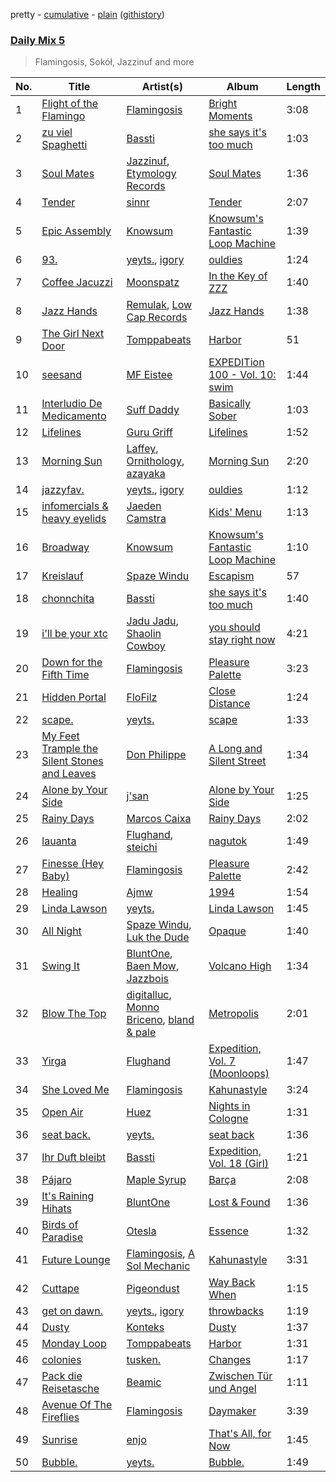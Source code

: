 pretty - [cumulative](/playlists/cumulative/Daily%20Mix%205.md) - [plain](/playlists/plain/37i9dQZF1E36TO0q54WsJv) ([githistory](https://github.githistory.xyz/vitokorn/spotify-playlist-archive/blob/master/playlists/plain/37i9dQZF1E36TO0q54WsJv))

### [Daily Mix 5](https://open.spotify.com/playlist/37i9dQZF1E36TO0q54WsJv)

> Flamingosis, Sokół, Jazzinuf and more

| No. | Title | Artist(s) | Album | Length |
|---|---|---|---|---|
| 1 | [Flight of the Flamingo](https://open.spotify.com/track/1yildkNEPVbFpcxiXPc10L) | [Flamingosis](https://open.spotify.com/artist/75cW8FFekyCjj0mfZM1Gfb) | [Bright Moments](https://open.spotify.com/album/4sasyQ5OjNav1kDNWgjX1V) | 3:08 |
| 2 | [zu viel Spaghetti](https://open.spotify.com/track/4J4gflaj2RLoK15KJQ4FJW) | [Bassti](https://open.spotify.com/artist/0tFVT92PBHTTLoKmS8WbFP) | [she says it's too much](https://open.spotify.com/album/34m9KdrtcdJxhA6QRGbN69) | 1:03 |
| 3 | [Soul Mates](https://open.spotify.com/track/7pFRhCj70NUNZG4xMDEQj8) | [Jazzinuf](https://open.spotify.com/artist/6rJ1GwtHin2BJbKLuNn9pi), [Etymology Records](https://open.spotify.com/artist/6sHwGhhYxjbUEiT06hnt20) | [Soul Mates](https://open.spotify.com/album/0FlFKikrKvQwyWgkItuS4S) | 1:36 |
| 4 | [Tender](https://open.spotify.com/track/3LZgZHExyTm0dnWXb4sazx) | [sinnr](https://open.spotify.com/artist/4rgy5K4lHDLbaSC1MMuY5m) | [Tender](https://open.spotify.com/album/2nCDmjZnbXVhhrMoOEnS5I) | 2:07 |
| 5 | [Epic Assembly](https://open.spotify.com/track/5UzfCFn1t25ce9cdIth7wm) | [Knowsum](https://open.spotify.com/artist/5n286gaq2TJok5XfBjSX7q) | [Knowsum's Fantastic Loop Machine](https://open.spotify.com/album/2MMY1avNjWIohDVwCYinGc) | 1:39 |
| 6 | [93.](https://open.spotify.com/track/3wB5zknP24ao7UU7RcLxgB) | [yeyts.](https://open.spotify.com/artist/4fawpeTlkJtDMXDzJmBYSR), [igory](https://open.spotify.com/artist/1TPZvujEmCbb9Yw7QwoTH9) | [ouldies](https://open.spotify.com/album/5PnTCOjdRXgtrrL3gCB2Yi) | 1:24 |
| 7 | [Coffee Jacuzzi](https://open.spotify.com/track/5nWmUMwo2HoSBQXEXgnZnZ) | [Moonspatz](https://open.spotify.com/artist/63Cv3MetKEN8bhsAo4n6nK) | [In the Key of ZZZ](https://open.spotify.com/album/1R2jgvLHcK1Dx7k0MIXIKs) | 1:40 |
| 8 | [Jazz Hands](https://open.spotify.com/track/1hBEGXANHMGNqIjGvWUFmk) | [Remulak](https://open.spotify.com/artist/5epeii4aAE7NXFsBkqoJxB), [Low Cap Records](https://open.spotify.com/artist/2JE8UJ1kM38Jut3VGRhyEw) | [Jazz Hands](https://open.spotify.com/album/7dMhFvDey2WAFtIomxb6J7) | 1:38 |
| 9 | [The Girl Next Door](https://open.spotify.com/track/2xImfpqXiWOto2jxkQVNP4) | [Tomppabeats](https://open.spotify.com/artist/0Q2Tc5yZFJpumLMc7Yz4e4) | [Harbor](https://open.spotify.com/album/5HpYucXuCE8s379dUfpe3v) | 51 |
| 10 | [seesand](https://open.spotify.com/track/2IvAP07aCknwvXxxYRv93t) | [MF Eistee](https://open.spotify.com/artist/0hA8JnKhTRBeTfCFoZiem1) | [EXPEDITion 100 - Vol. 10: swim](https://open.spotify.com/album/6I8Y26Y8QUIZn9wpGpFuVg) | 1:44 |
| 11 | [Interludio De Medicamento](https://open.spotify.com/track/2d4jDuvS8cx04oorjIheLH) | [Suff Daddy](https://open.spotify.com/artist/7BYXrz5LhCrix6A3EwPvU0) | [Basically Sober](https://open.spotify.com/album/2ViWXRhHag4vIYaKl7U194) | 1:03 |
| 12 | [Lifelines](https://open.spotify.com/track/7uh5rZUUzG97AZVcckx66d) | [Guru Griff](https://open.spotify.com/artist/5Z5xacWm71NpXvZwLJf2B8) | [Lifelines](https://open.spotify.com/album/0l2vVuewGfx166ms8UpQG3) | 1:52 |
| 13 | [Morning Sun](https://open.spotify.com/track/54s96Z1GPxY0YjTkZPDbDq) | [Laffey](https://open.spotify.com/artist/7LWdcPFBFcRaamGjIJbPV7), [Ornithology](https://open.spotify.com/artist/1EpXwbpQDflfGg6juJz89j), [azayaka](https://open.spotify.com/artist/6NlDyXtng5iheiZRAzt4NF) | [Morning Sun](https://open.spotify.com/album/1NV2iVj9ZMGOfIecW7R43n) | 2:20 |
| 14 | [jazzyfav.](https://open.spotify.com/track/2vLY1XY3CldlvrDnEN1Xj6) | [yeyts.](https://open.spotify.com/artist/4fawpeTlkJtDMXDzJmBYSR), [igory](https://open.spotify.com/artist/1TPZvujEmCbb9Yw7QwoTH9) | [ouldies](https://open.spotify.com/album/5PnTCOjdRXgtrrL3gCB2Yi) | 1:12 |
| 15 | [infomercials & heavy eyelids](https://open.spotify.com/track/6ovBBDzTAlGqnTQk4Q2QGB) | [Jaeden Camstra](https://open.spotify.com/artist/1xOgtDBKnZvSLAgCVSOmNH) | [Kids' Menu](https://open.spotify.com/album/5QZRe9oZyiwJG3LqYzLQc2) | 1:13 |
| 16 | [Broadway](https://open.spotify.com/track/18VoW7wJ9rDX177jo0UpGP) | [Knowsum](https://open.spotify.com/artist/5n286gaq2TJok5XfBjSX7q) | [Knowsum's Fantastic Loop Machine](https://open.spotify.com/album/2MMY1avNjWIohDVwCYinGc) | 1:10 |
| 17 | [Kreislauf](https://open.spotify.com/track/72AXwaqPKRVoVZmxKZvmcy) | [Spaze Windu](https://open.spotify.com/artist/0yAQ48yJ94zWFTs0YUIdcE) | [Escapism](https://open.spotify.com/album/5NwcA61rdZn4KAQL1Hf75Q) | 57 |
| 18 | [chonnchita](https://open.spotify.com/track/4QjtpTswV0kbzqoE60XDpk) | [Bassti](https://open.spotify.com/artist/0tFVT92PBHTTLoKmS8WbFP) | [she says it's too much](https://open.spotify.com/album/34m9KdrtcdJxhA6QRGbN69) | 1:40 |
| 19 | [i'll be your xtc](https://open.spotify.com/track/3LAvzQTWEEILoz5ghyoZLP) | [Jadu Jadu](https://open.spotify.com/artist/2Oe3qtPntosByl21BCcUSc), [Shaolin Cowboy](https://open.spotify.com/artist/3SLV96o2Xa4oOZpSl5FwgD) | [you should stay right now](https://open.spotify.com/album/1WWKLea8iFDataD92oFoJw) | 4:21 |
| 20 | [Down for the Fifth Time](https://open.spotify.com/track/3wJbrzqRLnfjvo81EJp6cW) | [Flamingosis](https://open.spotify.com/artist/75cW8FFekyCjj0mfZM1Gfb) | [Pleasure Palette](https://open.spotify.com/album/50k0JWCNR4LkYDvgeF9Mzp) | 3:23 |
| 21 | [Hidden Portal](https://open.spotify.com/track/685eF0HpnJ8XENgvQrxfP6) | [FloFilz](https://open.spotify.com/artist/39ZQx0618UYVBgGTDOJ2ds) | [Close Distance](https://open.spotify.com/album/1qQCFqeOfLq9LiZKGDdOp1) | 1:24 |
| 22 | [scape.](https://open.spotify.com/track/26Ks4G6m0S2nJgUJcvrbYs) | [yeyts.](https://open.spotify.com/artist/4fawpeTlkJtDMXDzJmBYSR) | [scape](https://open.spotify.com/album/0ddtO69b6NjlYXSm4HrBvr) | 1:33 |
| 23 | [My Feet Trample the Silent Stones and Leaves](https://open.spotify.com/track/2Fv4i2e6PHUZNqFwtgRm4r) | [Don Philippe](https://open.spotify.com/artist/0oer0EPMRrosfCF2tUt2jU) | [A Long and Silent Street](https://open.spotify.com/album/4UcoRwKX35PulXRxeA1MA2) | 1:34 |
| 24 | [Alone by Your Side](https://open.spotify.com/track/60EkFnRSHQ8nnofL3Wns5X) | [j'san](https://open.spotify.com/artist/5iMUho98faEp2w6j5p44PH) | [Alone by Your Side](https://open.spotify.com/album/2Mv3dWgLe5HZ3MUAQklyEq) | 1:25 |
| 25 | [Rainy Days](https://open.spotify.com/track/7rVryiq14pBLqAmifJfWCk) | [Marcos Caixa](https://open.spotify.com/artist/2MnrAvsTKE41QWJzhqNmq5) | [Rainy Days](https://open.spotify.com/album/7sc4sFDqD9yvSBtBPohFtM) | 2:02 |
| 26 | [lauanta](https://open.spotify.com/track/6KMg4ZI5ScAt0qWvHtE32D) | [Flughand](https://open.spotify.com/artist/6x5HLaMcoxaULXpgN0NJbb), [steichi](https://open.spotify.com/artist/6KjHEB4Dy7zHFoOMClXKQl) | [nagutok](https://open.spotify.com/album/6O829ueaVxSfwSjlOTC0IX) | 1:49 |
| 27 | [Finesse (Hey Baby)](https://open.spotify.com/track/2ysdZYZjBbBJJEycKcnlSu) | [Flamingosis](https://open.spotify.com/artist/75cW8FFekyCjj0mfZM1Gfb) | [Pleasure Palette](https://open.spotify.com/album/50k0JWCNR4LkYDvgeF9Mzp) | 2:42 |
| 28 | [Healing](https://open.spotify.com/track/426ioJvyqw1xSq1RVO1e23) | [Ajmw](https://open.spotify.com/artist/64StAk1W7veJKQ9x0rlE2R) | [1994](https://open.spotify.com/album/4UQrO2Lnf8BWfWrgHhejLP) | 1:54 |
| 29 | [Linda Lawson](https://open.spotify.com/track/24K3QpMnUl1XNTpjV96KMk) | [yeyts.](https://open.spotify.com/artist/4fawpeTlkJtDMXDzJmBYSR) | [Linda Lawson](https://open.spotify.com/album/4rrW4wgoXOtnmSadKh1QO9) | 1:45 |
| 30 | [All Night](https://open.spotify.com/track/5boBifgr3z0kpr6qtZaOil) | [Spaze Windu](https://open.spotify.com/artist/0yAQ48yJ94zWFTs0YUIdcE), [Luk the Dude](https://open.spotify.com/artist/1PAbGCaNN3MsBj89AZIRdM) | [Opaque](https://open.spotify.com/album/6jTRaWQrqhd7Sqodh6zfte) | 1:40 |
| 31 | [Swing It](https://open.spotify.com/track/0J46SZnvCw58uZymbLwPAS) | [BluntOne](https://open.spotify.com/artist/225l1KEprObX8xgl8xo2Gc), [Baen Mow](https://open.spotify.com/artist/2mt3wR9B4tg9KXvICFYhqM), [Jazzbois](https://open.spotify.com/artist/0jq1z5MQSlFtvpbnLzeEul) | [Volcano High](https://open.spotify.com/album/1tiXCSJVgM5CPHM8vITVAf) | 1:34 |
| 32 | [Blow The Top](https://open.spotify.com/track/5HdCwniyo0VBDe49w5ci4s) | [digitalluc](https://open.spotify.com/artist/4WT5TNNUvgRLjAiWce3K5z), [Monno Briceno](https://open.spotify.com/artist/1693Pk0uxRd9h3wrsw08ys), [bland & pale](https://open.spotify.com/artist/1amaHii8ogT5by2h9C9cyX) | [Metropolis](https://open.spotify.com/album/6hJKllbZJj5XJ6DuK4fRiq) | 2:01 |
| 33 | [Yirga](https://open.spotify.com/track/6KTdB6OGAd5gpGVhamOFp1) | [Flughand](https://open.spotify.com/artist/6x5HLaMcoxaULXpgN0NJbb) | [Expedition, Vol. 7 (Moonloops)](https://open.spotify.com/album/7HPxDRXmH8sR74ywHbuXjM) | 1:47 |
| 34 | [She Loved Me](https://open.spotify.com/track/1410CeqTv71NfKp8F7TyE0) | [Flamingosis](https://open.spotify.com/artist/75cW8FFekyCjj0mfZM1Gfb) | [Kahunastyle](https://open.spotify.com/album/6U8bfBeech6FeRVMScdw0J) | 3:24 |
| 35 | [Open Air](https://open.spotify.com/track/0SeFw2lit87jTvnBzdEFjq) | [Huez](https://open.spotify.com/artist/11nJzHENlaUYrrT9CAd0W9) | [Nights in Cologne](https://open.spotify.com/album/75dBhJiZJmV0o782TXF0FS) | 1:31 |
| 36 | [seat back.](https://open.spotify.com/track/2jy4stlMktn8pj9Iov3dEH) | [yeyts.](https://open.spotify.com/artist/4fawpeTlkJtDMXDzJmBYSR) | [seat back](https://open.spotify.com/album/7xc1FPjfJ5Fcfb58AcTGGb) | 1:36 |
| 37 | [Ihr Duft bleibt](https://open.spotify.com/track/1mK1JuBFpC7hw4e73KjSMB) | [Bassti](https://open.spotify.com/artist/0tFVT92PBHTTLoKmS8WbFP) | [Expedition, Vol. 18 (Girl)](https://open.spotify.com/album/54IjRainY8NtZpZN2LYZBg) | 1:21 |
| 38 | [Pájaro](https://open.spotify.com/track/5E7G1v4iGa9li0HWAomSOs) | [Maple Syrup](https://open.spotify.com/artist/18hiqhddMloGWzY8pNZ8qr) | [Barça](https://open.spotify.com/album/26VgzLAyBkVIn8SesEB6oB) | 2:08 |
| 39 | [It's Raining Hihats](https://open.spotify.com/track/3gWX80GAfsZVTeiFRenAY9) | [BluntOne](https://open.spotify.com/artist/225l1KEprObX8xgl8xo2Gc) | [Lost & Found](https://open.spotify.com/album/3cCWGM3tDC3oECYuiHQsTm) | 1:36 |
| 40 | [Birds of Paradise](https://open.spotify.com/track/7fCByllxYEdKdCoqbRMY8k) | [Otesla](https://open.spotify.com/artist/4TcaTULxuMBvC57uafRGIE) | [Essence](https://open.spotify.com/album/5YSlNrNtLRxPzwxdJzZTlQ) | 1:32 |
| 41 | [Future Lounge](https://open.spotify.com/track/4AGRuWEVBROJ3oJLiQvGcS) | [Flamingosis](https://open.spotify.com/artist/75cW8FFekyCjj0mfZM1Gfb), [A Sol Mechanic](https://open.spotify.com/artist/5Xem3S9DZ7QRxNszgDvRIh) | [Kahunastyle](https://open.spotify.com/album/6U8bfBeech6FeRVMScdw0J) | 3:31 |
| 42 | [Cuttape](https://open.spotify.com/track/1CMTrhrYgOigMSdnMQDg3n) | [Pigeondust](https://open.spotify.com/artist/3ZGFuMnNyyCIAnq5vARz1W) | [Way Back When](https://open.spotify.com/album/087hIkEK0BxKSVELZumiy5) | 1:15 |
| 43 | [get on dawn.](https://open.spotify.com/track/3FEsuBE7lRdz9CqOna1gR0) | [yeyts.](https://open.spotify.com/artist/4fawpeTlkJtDMXDzJmBYSR), [igory](https://open.spotify.com/artist/1TPZvujEmCbb9Yw7QwoTH9) | [throwbacks](https://open.spotify.com/album/0pIhc3XgsWadgFsn6wMw10) | 1:19 |
| 44 | [Dusty](https://open.spotify.com/track/1hpuNhA3Ft0TOcbAVfNdK0) | [Konteks](https://open.spotify.com/artist/38lJ5B9ZBk3zsRKEf3oG2R) | [Dusty](https://open.spotify.com/album/2am5X7oGsUH4EDOdaHEVeI) | 1:37 |
| 45 | [Monday Loop](https://open.spotify.com/track/7LBG7L5wOwfBgM6W3t7qPJ) | [Tomppabeats](https://open.spotify.com/artist/0Q2Tc5yZFJpumLMc7Yz4e4) | [Harbor](https://open.spotify.com/album/5HpYucXuCE8s379dUfpe3v) | 1:31 |
| 46 | [colonies](https://open.spotify.com/track/0H0UnbBUfORmAOA8njrv1r) | [tusken.](https://open.spotify.com/artist/43P02sF00xAIa3d9mp1n24) | [Changes](https://open.spotify.com/album/6vfHCKxIPfccCy9wrSET1J) | 1:17 |
| 47 | [Pack die Reisetasche](https://open.spotify.com/track/6K06ZOw6SvARKK5rtPkplq) | [Beamic](https://open.spotify.com/artist/5pNCAqkw3TlNDsq3kZIyc1) | [Zwischen Tür und Angel](https://open.spotify.com/album/03Un7iZZjRkqxwA5ZvtH4U) | 1:11 |
| 48 | [Avenue Of The Fireflies](https://open.spotify.com/track/4sFLrUl0Omp65zLQEJZcNB) | [Flamingosis](https://open.spotify.com/artist/75cW8FFekyCjj0mfZM1Gfb) | [Daymaker](https://open.spotify.com/album/61H3cb9u9WlaajR64UWu7c) | 3:39 |
| 49 | [Sunrise](https://open.spotify.com/track/6NrL1z6G1M0mWrCgRUIPaO) | [enjo](https://open.spotify.com/artist/0diyNvnhXZMJZiLaV25Lc4) | [That's All, for Now](https://open.spotify.com/album/1BZdXSKKP5069awiNYbzrL) | 1:45 |
| 50 | [Bubble.](https://open.spotify.com/track/7ktxOhn4b9QXmYlpXpmqh9) | [yeyts.](https://open.spotify.com/artist/4fawpeTlkJtDMXDzJmBYSR) | [Bubble.](https://open.spotify.com/album/2faXAH0ayagBJ2kXJqXoRz) | 1:49 |